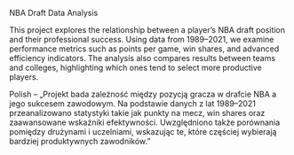 NBA Draft Data Analysis

This project explores the relationship between a player’s NBA draft position and their professional success. Using data from 1989–2021, we examine performance metrics such as points per game, win shares, and advanced efficiency indicators. The analysis also compares results between teams and colleges, highlighting which ones tend to select more productive players.

Polish – „Projekt bada zależność między pozycją gracza w drafcie NBA a jego sukcesem zawodowym. Na podstawie danych z lat 1989–2021 przeanalizowano statystyki takie jak punkty na mecz, win shares oraz zaawansowane wskaźniki efektywności. Uwzględniono także porównania pomiędzy drużynami i uczelniami, wskazując te, które częściej wybierają bardziej produktywnych zawodników.”
